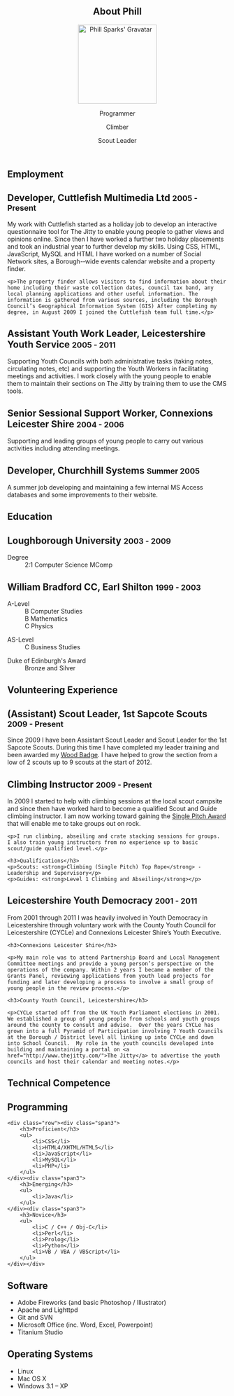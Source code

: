 <article id="page-about">

<header class="subhead" id="overview">
	<h1>About Phill</h1>
	<div class="row"><div class="span2">
		<img src="http://www.gravatar.com/avatar/fd3e5171cbc1f277daacacef4967bceb?s=180&amp;r=g" alt="Phill Sparks' Gravatar" height="180" width="180" />
	</div><div class="span10 lead-group">
		<p class="lead">Programmer</p>
		<p class="lead">Climber</p>
		<p class="lead">Scout Leader</p>
	</div></div>
</header>

<h1 class="page-header">Employment</h1>

<h2>Developer, Cuttlefish Multimedia Ltd <small>2005 - Present</small></h2>

<div class="row"><div class="offset2 span10">
	<p>My work with Cuttlefish started as a holiday job to develop an interactive questionnaire tool for The Jitty to enable young people to gather views and opinions online. Since then I have worked a further two holiday placements and took an industrial year to further develop my skills. Using CSS, HTML, JavaScript, MySQL and HTML I have worked on a number of Social Network sites, a Borough-­‐wide events calendar website and a property finder.</p>

	<p>The property finder allows visitors to find information about their home including their waste collection dates, council tax band, any local planning applications and other useful information. The information is gathered from various sources, including the Borough Council’s Geographical Information System (GIS) After completing my degree, in August 2009 I joined the Cuttlefish team full time.</p>
</div></div>

<h2>Assistant Youth Work Leader, Leicestershire Youth Service <small>2005 - 2011</small></h2>

<div class="row"><div class="offset2 span10">
	<p>Supporting Youth Councils with both administrative tasks (taking notes, circulating notes, etc) and supporting the Youth Workers in facilitating meetings and activities. I work closely with the young people to enable them to maintain their sections on The Jitty by training them to use the CMS tools.</p>
</div></div>

<h2>Senior Sessional Support Worker, Connexions Leicester Shire <small>2004 - 2006</small></h2>

<div class="row"><div class="offset2 span10">
	<p>Supporting and leading groups of young people to carry out various activities including attending meetings.</p>
</div></div>

<h2>Developer, Churchhill Systems <small>Summer 2005</small></h2>

<div class="row"><div class="offset2 span10">
	<p>A summer job developing and maintaining a few internal MS Access databases and some improvements to their website.</p>
</div></div>


<h1 class="page-header">Education</h1>

<h2>Loughborough University <small>2003 - 2009</small></h2>

<div class="row">
	<dl class="offset2 span10">
		<dt>Degree</dt>
		<dd>2:1 Computer Science MComp</dd>
	</dl>
</div>

<h2>William Bradford CC, Earl Shilton <small>1999 - 2003</small></h2>

<div class="row"><div class="offset2 span3">
	<dl>
		<dt>A-Level</dt>
		<dd>B Computer Studies</dd>
		<dd>B Mathematics</dd>
		<dd>C Physics</dd>
	</dl>
</div><div class="span3">
	<dl>
		<dt>AS-Level</dt>
		<dd>C Business Studies</dd>
<!--
		<dt>GCSE</dt>
		<dd>5 As, 2 Bs and 2 Cs; including English and Double Science</dd>
-->
	</dl>
</div><div class="span3">
	<dl>
		<dt>Duke of Edinburgh's Award</dt>
		<dd>Bronze and Silver</dd>
<!--
		<dt><abbr title="Computer Literacy and Information Technology">CLAIT</abbr></dt>
		<dd>Pass - 5 Modules</dd>
-->
	</dl>
</div></div>

<h1 class="page-header">Volunteering Experience</h1>

<h2>(Assistant) Scout Leader, 1st Sapcote Scouts <small>2009 - Present</small></h2>

<div class="row"><div class="offset2 span10">
	<p>Since 2009 I have been Assistant Scout Leader and Scout Leader for the 1st Sapcote Scouts.  During this time I have completed my leader training and been awarded my <a href="http://www.scouts.org.uk/woodbadge">Wood Badge</a>.  I have helped to grow the section from a low of 2 scouts up to 9 scouts at the start of 2012.</p>
</div></div>

<h2>Climbing Instructor <small>2009 - Present</small></h2>

<div class="row"><div class="offset2 span10">
	<p>In 2009 I started to help with climbing sessions at the local scout campsite and since then have worked hard to become a qualified Scout and Guide climbing instructor.  I am now working toward gaining the <a href="http://www.mltuk.org/spa.php">Single Pitch Award</a> that will enable me to take groups out on rock.</p>

	<p>I run climbing, abseiling and crate stacking sessions for groups.  I also train young instructors from no experience up to basic scout/guide qualified level.</p>

	<h3>Qualifications</h3>
	<p>Scouts: <strong>Climbing (Single Pitch) Top Rope</strong> - Leadership and Supervisory</p>
	<p>Guides: <strong>Level 1 Climbing and Abseiling</strong></p>

</div></div>

<h2>Leicestershire Youth Democracy <small>2001 - 2011</small></h2>

<div class="row"><div class="offset2 span10">
	<p>From 2001 through 2011 I was heavily involved in Youth Democracy in Leicestershire through voluntary work with the County Youth Council for Leicestershire (CYCLe) and Connexions Leicester Shire’s Youth Executive.</p>

	<h3>Connexions Leicester Shire</h3>

	<p>My main role was to attend Partnership Board and Local Management Committee meetings and provide a young person’s perspective on the operations of the company. Within 2 years I became a member of the Grants Panel, reviewing applications from youth lead projects for funding and later developing a process to involve a small group of young people in the review process.</p>

	<h3>County Youth Council, Leicestershire</h3>

	<p>CYCLe started off from the UK Youth Parliament elections in 2001.  We established a group of young people from schools and youth groups around the county to consult and advise.  Over the years CYCLe has grown into a full Pyramid of Participation involving 7 Youth Councils at the Borough / District level all linking up into CYCLe and down into School Council.  My role in the youth councils developed into building and maintaining a portal on <a href="http://www.thejitty.com/">The Jitty</a> to advertise the youth councils and host their calendar and meeting notes.</p>
</div></div>

<h1 class="page-header">Technical Competence</h1>

<div class="row"><div class="offset2 span10">
	<h2>Programming</h2>

	<div class="row"><div class="span3">
		<h3>Proficient</h3>
		<ul>
			<li>CSS</li>
			<li>HTML4/XHTML/HTML5</li>
			<li>JavaScript</li>
			<li>MySQL</li>
			<li>PHP</li>
		</ul>
	</div><div class="span3">
		<h3>Emerging</h3>
		<ul>
			<li>Java</li>
		</ul>
	</div><div class="span3">
		<h3>Novice</h3>
		<ul>
			<li>C / C++ / Obj-C</li>
			<li>Perl</li>
			<li>Prolog</li>
			<li>Python</li>
			<li>VB / VBA / VBScript</li>
		</ul>
	</div></div>
</div></div>

<div class="row"><div class="offset2 span10">
	<h2>Software</h2>
	<ul>
		<li>Adobe Fireworks (and basic Photoshop / Illustrator)</li>
		<li>Apache and Lighttpd</li>
		<li>Git and SVN</li>
		<li>Microsoft Office (inc. Word, Excel, Powerpoint)</li>
		<li>Titanium Studio</li>
	</ul>
</div></div>

<div class="row"><div class="offset2 span10">
	<h2>Operating Systems</h2>
	<ul>
		<li>Linux</li>
		<li>Mac OS X</li>
		<li>Windows 3.1 &ndash; XP</li>
	</ul>
</div></div>

</article>
